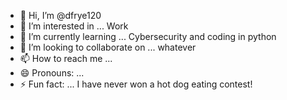 - 👋 Hi, I’m @dfrye120
- 👀 I’m interested in ... Work
- 🌱 I’m currently learning ... Cybersecurity and coding in python
- 💞️ I’m looking to collaborate on ... whatever
- 📫 How to reach me ...
- 😄 Pronouns: ...
- ⚡ Fun fact: ... I have never won a hot dog eating contest!

<!---
dfrye120/dfrye120 is a ✨ special ✨ repository because its `README.md` (this file) appears on your GitHub profile.
You can click the Preview link to take a look at your changes.
--->

